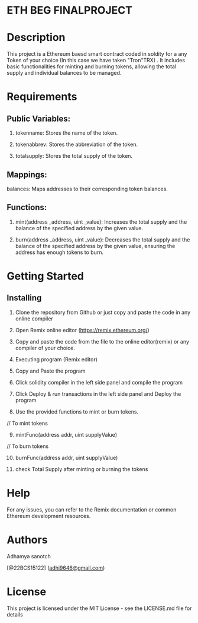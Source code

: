 # ETH BEG FINALPROJECT

# Description

This project is a Ethereum baesd smart contract coded in soldity for a any Token of your choice (In this case we have taken "Tron"TRX) . It includes basic functionalities for minting and burning tokens, allowing the total supply and individual balances to be managed.

# Requirements

## Public Variables:

1. tokenname: Stores the name of the token.

2. tokenabbrev: Stores the abbreviation of the token.

3. totalsupply: Stores the total supply of the token.

## Mappings:

balances: Maps addresses to their corresponding token balances.

## Functions:
1. mint(address _address, uint _value): Increases the total supply and the balance of the specified address by the given value.

2. burn(address _address, uint _value): Decreases the total supply and the balance of the specified address by the given value, ensuring the address has enough tokens to burn.

# Getting Started

## Installing

1. Clone the repository from Github or just copy and paste the code in any online compiler

2. Open Remix online editor (https://remix.ethereum.org/)

3. Copy and paste the code from the file to the online editor(remix) or any compiler of your choice.

4. Executing program (Remix editor)

5. Copy and Paste the program

6. Click solidity compiler in the left side panel and compile the program

7. Click Deploy & run transactions in the left side panel and Deploy the program

8. Use the provided functions to mint or burn tokens.

// To mint tokens

9. mintFunc(address addr, uint supplyValue)

// To burn tokens

10. burnFunc(address addr, uint supplyValue)

11. check Total Supply after minting or burning the tokens

# Help

For any issues, you can refer to the Remix documentation or common Ethereum development resources.


# Authors

Adhamya sanotch

[@22BCS15122] (adhi9646@gmail.com)


# License

This project is licensed under the MIT License - see the LICENSE.md file for details

